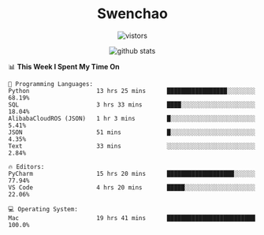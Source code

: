 <h1 align="center">Swenchao</h3>

<p align="center">
  <img src="https://visitor-badge.glitch.me/badge?page_id=Swenchao" alt="vistors" />
</p>

<p align="center">
  <img src="https://github-readme-stats.vercel.app/api?username=Swenchao&count_private=true&show_icons=true&theme=vue-dark&hide_title=true" alt="github stats" />
</p>

<!--START_SECTION:waka-->
📊 **This Week I Spent My Time On** 

```text
💬 Programming Languages: 
Python                   13 hrs 25 mins      █████████████████░░░░░░░░   68.19% 
SQL                      3 hrs 33 mins       ████░░░░░░░░░░░░░░░░░░░░░   18.04% 
AlibabaCloudROS (JSON)   1 hr 3 mins         █░░░░░░░░░░░░░░░░░░░░░░░░   5.41% 
JSON                     51 mins             █░░░░░░░░░░░░░░░░░░░░░░░░   4.35% 
Text                     33 mins             ░░░░░░░░░░░░░░░░░░░░░░░░░   2.84%

🔥 Editors: 
PyCharm                  15 hrs 20 mins      ███████████████████░░░░░░   77.94% 
VS Code                  4 hrs 20 mins       █████░░░░░░░░░░░░░░░░░░░░   22.06%

💻 Operating System: 
Mac                      19 hrs 41 mins      █████████████████████████   100.0%

```


<!--END_SECTION:waka-->
